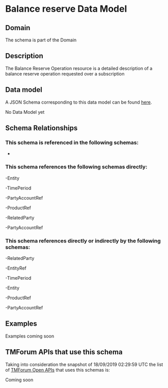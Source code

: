 # Balance reserve Data Model

## Domain

The  schema is part of the  Domain

## Description

The Balance Reserve Operation resource is a detailed description of a balance reserve operation requested over a subscription

## Data model

A JSON Schema corresponding to this data model can be found
[here](https://github.com/tmforum-rand/schemas/blob/master/Customer/BalanceReserve.schema.json).

No Data Model yet

## Schema Relationships

### This schema is referenced in the following schemas:

-

### This schema references the following schemas directly:

-Entity

-TimePeriod

-PartyAccountRef

-ProductRef

-RelatedParty

-PartyAccountRef

### This schema references directly or indirectly by the following schemas:

-RelatedParty

-EntityRef

-TimePeriod

-Entity

-ProductRef

-PartyAccountRef



## Examples

Examples coming soon

## TMForum APIs that use this schema

Taking into consideration the snapshot of 18/09/2019 02:29:59 UTC the list of [TMForum Open APIs](https://www.tmforum.org/open-apis/) that uses this schemas is:

Coming soon